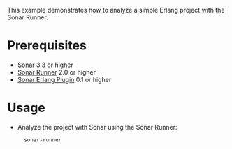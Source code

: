 This example demonstrates how to analyze a simple Erlang project with the Sonar Runner.

Prerequisites
=============
* [Sonar](http://www.sonarsource.org/downloads/) 3.3 or higher
* [Sonar Runner](http://docs.codehaus.org/display/SONAR/Installing+and+Configuring+Sonar+Runner) 2.0 or higher
* [Sonar Erlang Plugin](http://docs.codehaus.org/display/SONAR/Erlang+Plugin) 0.1 or higher

Usage
=====
* Analyze the project with Sonar using the Sonar Runner:

        sonar-runner
